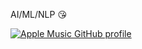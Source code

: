 AI/ML/NLP 😘

[![Apple Music GitHub profile](https://music-profile.rayriffy.com/theme/light.svg?uid=001544.bc390eca51c34489ad6ed693eb7927fe.1113)](https://music-profile.rayriffy.com)
